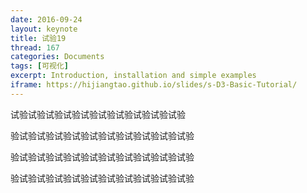 ```yaml
---
date: 2016-09-24
layout: keynote
title: 试验19
thread: 167
categories: Documents
tags: [可视化]
excerpt: Introduction, installation and simple examples
iframe: https://hijiangtao.github.io/slides/s-D3-Basic-Tutorial/
---
```


试验试验试验试验试验试验试验试验试验试验

验试验试验试验试验试验试验试验试验试验试验

验试验试验试验试验试验试验试验试验试验试验

验试验试验试验试验试验试验试验试验试验试验